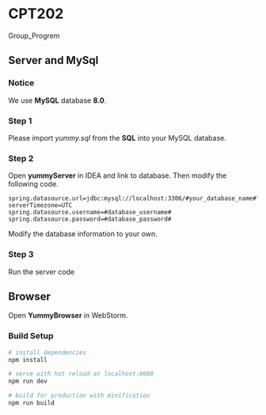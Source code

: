 # CPT202
Group_Progrem

## Server and MySql

  ### Notice
   We use **MySQL** database **8.0**.<br>
   
  ### Step 1
   Please import _yummy.sql_ from the **SQL** into your MySQL database.<br>
   
  ### Step 2
   Open **yummyServer** in IDEA and link to database. Then modify the following code.
   ~~~
   spring.datasource.url=jdbc:mysql://localhost:3306/#your_database_name#?serverTimezone=UTC
   spring.datasource.username=#database_username#
   spring.datasource.password=#database_password#
   ~~~
   Modify the database information to your own.<br>
   
  ### Step 3
   Run the server code<br>
    
## Browser

  Open **YummyBrowser** in WebStorm.<br>
  
  ### Build Setup

  ``` bash
  # install dependencies
  npm install

  # serve with hot reload at localhost:8080
  npm run dev

  # build for production with minification
  npm run build

